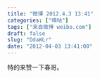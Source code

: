 ```yaml
---
title: "微博 2012.4.3 13:41"
categories: ["嘀咕"]
tags: ["来自微博 weibo.com"]
draft: false
slug: "DdaWLr"
date: "2012-04-03 13:41:00"
---
```


<p>特的来赞一下春哥。 ​​​​</p>

